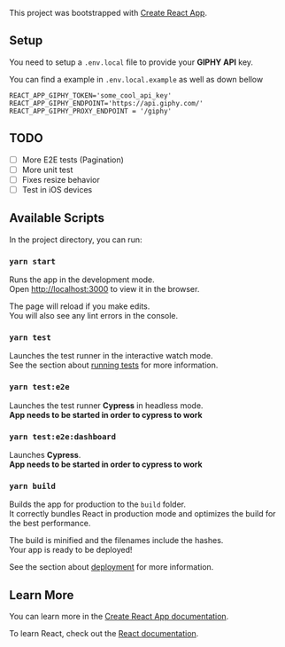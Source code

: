 This project was bootstrapped with [Create React App](https://github.com/facebook/create-react-app).

## Setup

You need to setup a `.env.local` file to provide your **GIPHY API** key.

You can find a example in `.env.local.example` as well as down bellow

    REACT_APP_GIPHY_TOKEN='some_cool_api_key'
    REACT_APP_GIPHY_ENDPOINT='https://api.giphy.com/'
    REACT_APP_GIPHY_PROXY_ENDPOINT = '/giphy'

## TODO

- [ ] More E2E tests (Pagination)
- [ ] More unit test
- [ ] Fixes resize behavior
- [ ] Test in iOS devices

## Available Scripts

In the project directory, you can run:

### `yarn start`

Runs the app in the development mode.<br />
Open [http://localhost:3000](http://localhost:3000) to view it in the browser.

The page will reload if you make edits.<br />
You will also see any lint errors in the console.

### `yarn test`

Launches the test runner in the interactive watch mode.<br />
See the section about [running tests](https://facebook.github.io/create-react-app/docs/running-tests) for more information.

### `yarn test:e2e`

Launches the test runner **Cypress** in headless mode.<br />
**App needs to be started in order to cypress to work**

### `yarn test:e2e:dashboard`

Launches **Cypress**.<br />
**App needs to be started in order to cypress to work**

### `yarn build`

Builds the app for production to the `build` folder.<br />
It correctly bundles React in production mode and optimizes the build for the best performance.

The build is minified and the filenames include the hashes.<br />
Your app is ready to be deployed!

See the section about [deployment](https://facebook.github.io/create-react-app/docs/deployment) for more information.

## Learn More

You can learn more in the [Create React App documentation](https://facebook.github.io/create-react-app/docs/getting-started).

To learn React, check out the [React documentation](https://reactjs.org/).
